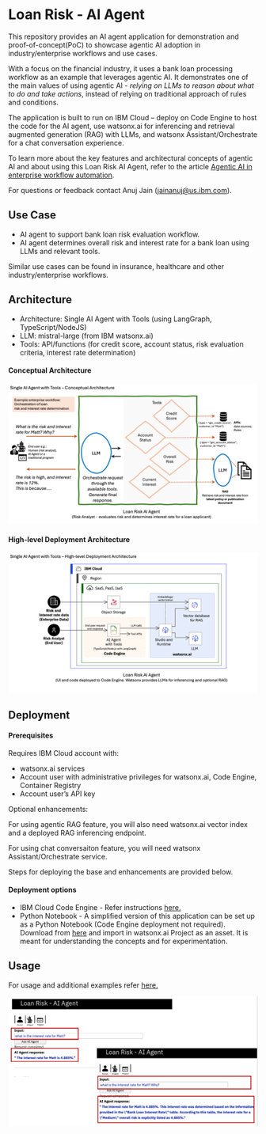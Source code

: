 # Loan Risk - AI Agent

This repository provides an AI agent application for demonstration and proof-of-concept(PoC) to showcase agentic AI adoption in industry/enterprise workflows and use cases.

With a focus on the financial industry, it uses a bank loan processing workflow as an example that leverages agentic AI. It demonstrates one of the main values of using agentic AI - _relying on LLMs to reason about what to do and take actions_, instead of relying on traditional approach of rules and conditions. 

The application is built to run on IBM Cloud – deploy on Code Engine to host the code for the AI agent, use watsonx.ai for inferencing and retrieval augmented generation (RAG) with LLMs, and watsonx Assistant/Orchestrate for a chat conversation experience.

To learn more about the key features and architectural concepts of agentic AI and about using this Loan Risk AI Agent, refer to the article [Agentic AI in enterprise workflow automation](https://developer.ibm.com/articles/agentic-ai-workflow-automation/).

For questions or feedback contact Anuj Jain (jainanuj@us.ibm.com).

## Use Case
+ AI agent to support bank loan risk evaluation workflow.
+ AI agent determines overall risk and interest rate for a bank loan using LLMs and relevant tools.

Similar use cases can be found in insurance, healthcare and other industry/enterprise workflows.


## Architecture
+ Architecture: Single AI Agent with Tools (using LangGraph, TypeScript/NodeJS)
+ LLM: mistral-large (from IBM watsonx.ai)
+ Tools: API/functions (for credit score, account status, risk evaluation criteria, interest rate determination)

#### Conceptual Architecture
![Conceptual architecture](artifacts/architecture/LoanRisk-Single-AI-Agent-Conceptual.png)

#### High-level Deployment Architecture
![High-level deployment architecture](artifacts/architecture/LoanRisk-Single-AI-Agent-Deployment.png)


## Deployment
#### Prerequisites
Requires IBM Cloud account with:
- watsonx.ai services
- Account user with administrative privileges for watsonx.ai, Code Engine, Container Registry
- Account user’s API key

Optional enhancements:

For using agentic RAG feature, you will also need watsonx.ai vector index and a deployed RAG inferencing endpoint. 

For using chat conversaiton feature, you will need watsonx Assistant/Orchestrate service.

Steps for deploying the base and enhancements are provided below.

#### Deployment options
- IBM Cloud Code Engine - Refer instructions [here.](artifacts/deployment/deployment-README.md)
- Python Notebook - A simplified version of this application can be set up as a Python Notebook (Code Engine deployment not required). Download from [here](artifacts/python-notebook/NB-ai-agent-loan-risk-demo-v1.ipynb) and import in watsonx.ai Project as an asset. It is meant for understanding the concepts and for experimentation.


## Usage
For usage and additional examples refer [here.](artifacts/usage-examples/usage-examples-README.md)

![Example usage screenshot](artifacts/usage-examples/UsageExample2.png)

  


